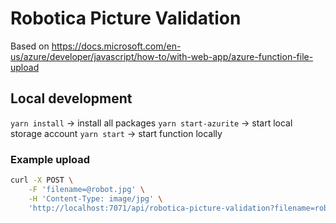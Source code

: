 # Robotica Picture Validation

Based on https://docs.microsoft.com/en-us/azure/developer/javascript/how-to/with-web-app/azure-function-file-upload

## Local development

`yarn install` -> install all packages
`yarn start-azurite` -> start local storage account
`yarn start` -> start function locally

### Example upload

```sh
curl -X POST \
    -F 'filename=@robot.jpg' \
    -H 'Content-Type: image/jpg' \
    'http://localhost:7071/api/robotica-picture-validation?filename=robot.jpg&robotName=robot1' --verbose
```
